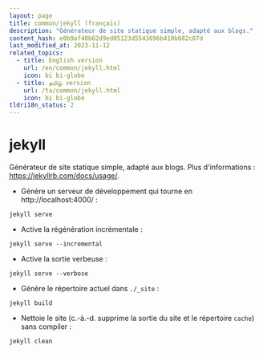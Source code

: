 ```yaml
---
layout: page
title: common/jekyll (français)
description: "Générateur de site statique simple, adapté aux blogs."
content_hash: e0b9af40b62d9ed05123d5543696b410b682c07d
last_modified_at: 2023-11-12
related_topics:
  - title: English version
    url: /en/common/jekyll.html
    icon: bi bi-globe
  - title: தமிழ் version
    url: /ta/common/jekyll.html
    icon: bi bi-globe
tldri18n_status: 2
---
```

# jekyll

Générateur de site statique simple, adapté aux blogs.
Plus d'informations : <https://jekyllrb.com/docs/usage/>.

- Génère un serveur de développement qui tourne en http://localhost:4000/ :

`jekyll serve`

- Active la régénération incrémentale :

`jekyll serve --incremental`

- Active la sortie verbeuse :

`jekyll serve --verbose`

- Génère le répertoire actuel dans `./_site` :

`jekyll build`

- Nettoie le site (c.-à.-d. supprime la sortie du site et le répertoire `cache`) sans compiler :

`jekyll clean`
